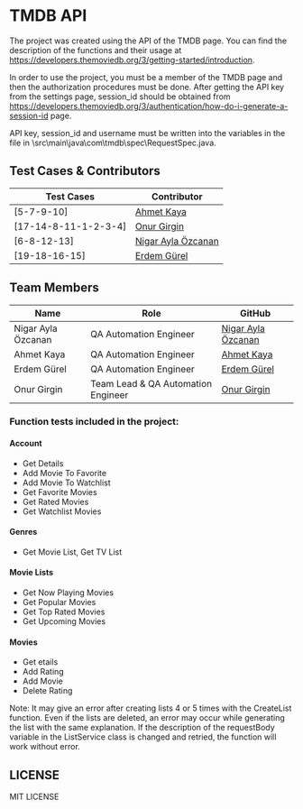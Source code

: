 # TMDB API

The project was created using the API of the TMDB page. You can find the description of the functions and their usage at https://developers.themoviedb.org/3/getting-started/introduction.

In order to use the project, you must be a member of the TMDB page and then the authorization procedures must be done. After getting the API key from the settings page, session_id should be obtained from https://developers.themoviedb.org/3/authentication/how-do-i-generate-a-session-id page.

API key, session_id and username must be written into the variables in the file in \src\main\java\com\tmdb\spec\RequestSpec.java.

## Test Cases & Contributors

| Test Cases                                     | Contributor                  |
|------------------------------------------------|------------------------------|
| [5-7-9-10]| [Ahmet Kaya](https://github.com/0AhmetKaya0)|
| [17-14-8-11-1-2-3-4] | [Onur Girgin](https://github.com/Mednasa) |
| [6-8-12-13] | [Nigar Ayla Özcanan](https://github.com/NigarAylaOzcanan) |
| [19-18-16-15] | [Erdem Gürel](https://github.com/artam109) |



## Team Members

| Name                    | Role            | GitHub                                           | 
|-------------------------|-----------------|--------------------------------------------------|
| Nigar Ayla Özcanan      | QA Automation Engineer     | [Nigar Ayla Özcanan](https://github.com/NigarAylaOzcanan) | 
| Ahmet Kaya              | QA Automation Engineer     | [Ahmet Kaya](https://github.com/0AhmetKaya0) | 
| Erdem Gürel             | QA Automation Engineer     | [Erdem Gürel](https://github.com/artam109)       |    
 | Onur Girgin             | Team Lead & QA Automation Engineer   | [Onur Girgin](https://github.com/Mednasa) |

### Function tests included in the project:

#### Account
- Get Details
- Add Movie To Favorite
- Add Movie To Watchlist
- Get Favorite Movies
- Get Rated Movies
- Get Watchlist Movies

#### Genres
- Get Movie List, Get TV List

#### Movie Lists
- Get Now Playing Movies
- Get Popular Movies
- Get Top Rated Movies
- Get Upcoming Movies

#### Movies
- Get etails
- Add Rating
- Add Movie
- Delete Rating

Note: It may give an error after creating lists 4 or 5 times with the CreateList function. Even if the lists are deleted, an error may occur while generating the list with the same explanation. If the description of the requestBody variable in the ListService class is changed and retried, the function will work without error.

## LICENSE
MIT LICENSE
